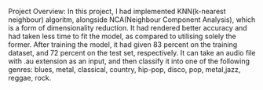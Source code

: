 Project Overview: 
In this project, I had implemented KNN(k-nearest neighbour) algoritm, alongside NCA(Neighbour Component Analysis), which is a form of dimensionality reduction. It had rendered better accuracy and had taken less time to fit the model, as compared to utilising solely the former. After training the model, it had given 83 percent on the training dataset, and 72 percent on the test set, respectively. It can take an audio file with .au extension as an input, and then classify it into one of the following genres: blues, metal, classical, country, hip-pop, disco, pop, metal,jazz, reggae, rock.
